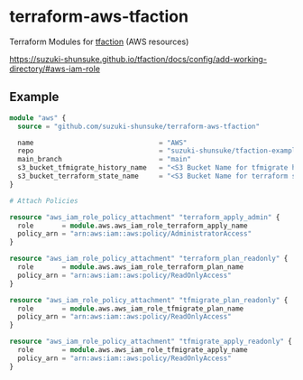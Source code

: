 # terraform-aws-tfaction

Terraform Modules for [tfaction](https://github.com/suzuki-shunsuke/tfaction) (AWS resources)

https://suzuki-shunsuke.github.io/tfaction/docs/config/add-working-directory/#aws-iam-role

## Example

```tf
module "aws" {
  source = "github.com/suzuki-shunsuke/terraform-aws-tfaction"

  name                               = "AWS"
  repo                               = "suzuki-shunsuke/tfaction-example"
  main_branch                        = "main"
  s3_bucket_tfmigrate_history_name   = "<S3 Bucket Name for tfmigrate hisotry>"
  s3_bucket_terraform_state_name     = "<S3 Bucket Name for terraform state>"
}

# Attach Policies

resource "aws_iam_role_policy_attachment" "terraform_apply_admin" {
  role       = module.aws.aws_iam_role_terraform_apply_name
  policy_arn = "arn:aws:iam::aws:policy/AdministratorAccess"
}

resource "aws_iam_role_policy_attachment" "terraform_plan_readonly" {
  role       = module.aws.aws_iam_role_terraform_plan_name
  policy_arn = "arn:aws:iam::aws:policy/ReadOnlyAccess"
}

resource "aws_iam_role_policy_attachment" "tfmigrate_plan_readonly" {
  role       = module.aws.aws_iam_role_tfmigrate_plan_name
  policy_arn = "arn:aws:iam::aws:policy/ReadOnlyAccess"
}

resource "aws_iam_role_policy_attachment" "tfmigrate_apply_readonly" {
  role       = module.aws.aws_iam_role_tfmigrate_apply_name
  policy_arn = "arn:aws:iam::aws:policy/ReadOnlyAccess"
}
```
